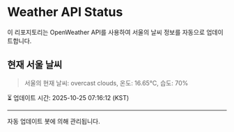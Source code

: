 
# Weather API Status

이 리포지토리는 OpenWeather API를 사용하여 서울의 날씨 정보를 자동으로 업데이트합니다.

## 현재 서울 날씨
> 서울의 현재 날씨: overcast clouds, 온도: 16.65°C, 습도: 70%

⏳ 업데이트 시간: 2025-10-25 07:16:12 (KST)

---
자동 업데이트 봇에 의해 관리됩니다.
